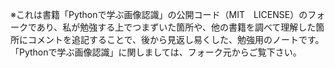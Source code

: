 ※これは書籍「Pythonで学ぶ画像認識」の公開コード（MIT　LICENSE）のフォークであり、私が勉強する上でつまずいた箇所や、他の書籍を調べて理解した箇所にコメントを追記することで、後から見返し易くした、勉強用のノートです。「Pythonで学ぶ画像認識」に関しましては、フォーク元からご覧下さい。
